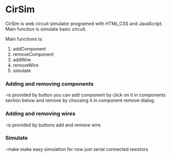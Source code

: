 # CirSim

CirSim is web circuit simulator programed with HTML,CSS and JavaScript. Main function is simulate basic circuit.

Main functions is:

1.  addComponent
2.  removeComponent
3.  addWire
4.  removeWire
5.  simulate

### Adding and removing components

-is provided by button you can add component by click on it in components section below and remove by choosing it in component remove dialog.

### Adding and removing wires

-is provided by buttons add and remove wire.

### Simulate

-make make easy simulation for now just serial connected resistors.